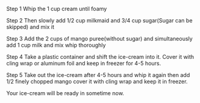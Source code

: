 Step 1
Whip the 1 cup cream until foamy

Step 2
Then slowly add 1/2 cup milkmaid and 3/4 cup sugar(Sugar can be skipped) and mix it

Step 3
Add the 2 cups of mango puree(without sugar) and simultaneously add 1 cup milk and mix whip thoroughly

Step 4 
Take a plastic container and  shift the ice-cream into it. Cover it with cling wrap or aluminum foil and keep in freezer for 4-5 hours.

Step 5
Take out the ice-cream after 4-5 hours and whip it again then add 1/2 finely chopped mango cover it with cling wrap and keep it in freezer.

Your ice-cream will be ready in sometime now.